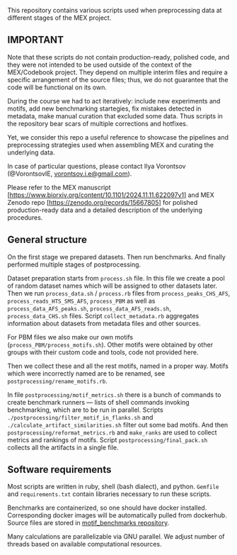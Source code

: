 This repository contains various scripts used when preprocessing data at different stages of the MEX project.

## IMPORTANT

Note that these scripts do not contain production-ready, polished code, and they were not intended to be used outside of the context of the MEX/Codebook project. They depend on multiple interim files and require a specific arrangement of the source files; thus, we do not guarantee that the code will be functional on its own.

During the course we had to act iteratively: include new experiments and motifs, add new benchmarking startegies, fix mistakes detected in metadata, make manual curation that excluded some data. Thus scripts in the repository bear scars of multiple corrections and hotfixes.

Yet, we consider this repo a useful reference to showcase the pipelines and preprocessing strategies used when assembling MEX and curating the underlying data.

In case of particular questions, please contact Ilya Vorontsov (@VorontsovIE, vorontsov.i.e@gmail.com).

Please refer to the MEX manuscript [https://www.biorxiv.org/content/10.1101/2024.11.11.622097v1] and MEX Zenodo repo [https://zenodo.org/records/15667805] for polished production-ready data and a detailed description of the underlying procedures.

## General structure

On the first stage we prepared datasets. Then run benchmarks. And finally performed multiple stages of postprocessing.

Dataset preparation starts from `process.sh` file. In this file we create a pool of random dataset names which will be assigned to other datasets later. Then we run `process_data.sh` / `process.rb` files from `process_peaks_CHS_AFS`, `process_reads_HTS_SMS_AFS`, `process_PBM` as well as `process_data_AFS_peaks.sh`, `process_data_AFS_reads.sh`, `process_data_CHS.sh` files. Script `collect_metadata.rb` aggregates information about datasets from metadata files and other sources.

For PBM files we also make our own motifs (`process_PBM/process_motifs.sh`). Other motifs were obtained by other groups with their custom code and tools, code not provided here.

Then we collect these and all the rest motifs, named in a proper way. Motifs which were incorrectly named are to be renamed, see `postprocessing/rename_motifs.rb`.

In file `postprocessing/motif_metrics.sh` there is a bunch of commands to create benchmark runners — lists of shell commands invoking benchmarking, which are to be run in parallel. Scripts `./postprocessing/filter_motif_in_flanks.sh` and `./calculate_artifact_similarities.sh` filter out some bad motifs. And then `postprocessing/reformat_metrics.rb` and `make_ranks` are used to collect metrics and rankings of motifs. Script `postprocessing/final_pack.sh` collects all the artifacts in a single file.

## Software requirements

Most scripts are written in ruby, shell (bash dialect), and python. `Gemfile` and `requirements.txt` contain libraries necessary to run these scripts.

Benchmarks are containerized, so one should have docker installed. Corresponding docker images will be automatically pulled from dockerhub. Source files are stored in [motif_benchmarks repository](https://github.com/autosome-ru/motif_benchmarks).

Many calculations are parallelizable via GNU parallel. We adjust number of threads based on available computational resources.
